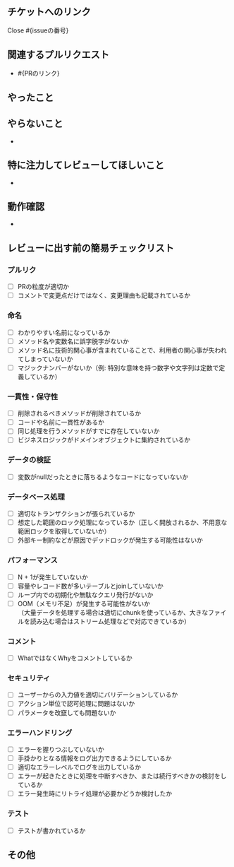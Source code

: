 ## チケットへのリンク

Close #{issueの番号}

## 関連するプルリクエスト

<!-- 過去のPRで関連するものがあればリンクを記載 -->

- #{PRのリンク}

## やったこと

<!-- このプルリクで何をしたのか -->

## やらないこと

<!-- このプルリクでやらないことは何か（あれば。無いなら「無し」でOK） （やらない場合は、どのタイミングでやるのかを明記する。） -->
-

## 特に注力してレビューしてほしいこと

<!-- 不安があってレビューしてほしい点などあれば記載 -->
- 

## 動作確認

<!-- どのような動作確認を行ったのか　結果はどうか -->
- 

## レビューに出す前の簡易チェックリスト

### プルリク

- [ ] PRの粒度が適切か
- [ ] コメントで変更点だけではなく、変更理由も記載されているか

### 命名

- [ ] わかりやすい名前になっているか
- [ ] メソッド名や変数名に誤字脱字がないか
- [ ] メソッド名に技術的関心事が含まれていることで、利用者の関心事が失われてしまっていないか
- [ ] マジックナンバーがないか（例: 特別な意味を持つ数字や文字列は定数で定義しているか）

### 一貫性・保守性

- [ ] 削除されるべきメソッドが削除されているか
- [ ] コードや名前に一貫性があるか
- [ ] 同じ処理を行うメソッドがすでに存在していないか
- [ ] ビジネスロジックがドメインオブジェクトに集約されているか

### データの検証

- [ ] 変数がnullだったときに落ちるようなコードになっていないか

### データベース処理

- [ ] 適切なトランザクションが張られているか
- [ ] 想定した範囲のロック処理になっているか（正しく開放されるか、不用意な範囲ロックを取得していないか）
- [ ] 外部キー制約などが原因でデッドロックが発生する可能性はないか

### パフォーマンス

- [ ] N + 1が発生していないか
- [ ] 容量やレコード数が多いテーブルとjoinしていないか
- [ ] ループ内での初期化や無駄なクエリ発行がないか
- [ ] OOM（メモリ不足）が発生する可能性がないか  
  （大量データを処理する場合は適切にchunkを使っているか、大きなファイルを読み込む場合はストリーム処理などで対応できているか）

### コメント

- [ ] WhatではなくWhyをコメントしているか

### セキュリティ

- [ ] ユーザーからの入力値を適切にバリデーションしているか
- [ ] アクション単位で認可処理に問題はないか
- [ ] パラメータを改竄しても問題ないか

### エラーハンドリング

- [ ] エラーを握りつぶしていないか
- [ ] 手掛かりとなる情報をログ出力できるようにしているか
- [ ] 適切なエラーレベルでログを出力しているか
- [ ] エラーが起きたときに処理を中断すべきか、または続行すべきかの検討をしているか
- [ ] エラー発生時にリトライ処理が必要かどうか検討したか

### テスト

- [ ] テストが書かれているか

## その他

<!-- レビュワーへの参考情報（実装上の懸念点や注意点などあれば記載）-->
